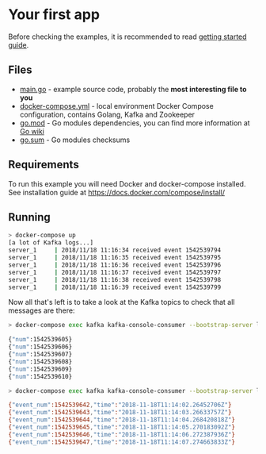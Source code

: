 # Your first app

Before checking the examples, it is recommended to read [getting started guide](https://watermill.io/docs/getting-started/).

## Files

- [main.go](main.go) - example source code, probably the **most interesting file to you**
- [docker-compose.yml](docker-compose.yml) - local environment Docker Compose configuration, contains Golang, Kafka and Zookeeper
- [go.mod](go.mod) - Go modules dependencies, you can find more information at [Go wiki](https://github.com/golang/go/wiki/Modules)
- [go.sum](go.sum) - Go modules checksums

## Requirements

To run this example you will need Docker and docker-compose installed. See installation guide at https://docs.docker.com/compose/install/

## Running

```bash
> docker-compose up
[a lot of Kafka logs...]
server_1     | 2018/11/18 11:16:34 received event 1542539794
server_1     | 2018/11/18 11:16:35 received event 1542539795
server_1     | 2018/11/18 11:16:36 received event 1542539796
server_1     | 2018/11/18 11:16:37 received event 1542539797
server_1     | 2018/11/18 11:16:38 received event 1542539798
server_1     | 2018/11/18 11:16:39 received event 1542539799
```

Now all that's left is to take a look at the Kafka topics to check that all messages are there:

```bash
> docker-compose exec kafka kafka-console-consumer --bootstrap-server localhost:9092 --topic deadly-easy-topic

{"num":1542539605}
{"num":1542539606}
{"num":1542539607}
{"num":1542539608}
{"num":1542539609}
{"num":1542539610}
```

```bash
> docker-compose exec kafka kafka-console-consumer --bootstrap-server localhost:9092 --topic deadly-easy-topic_processed

{"event_num":1542539642,"time":"2018-11-18T11:14:02.26452706Z"}
{"event_num":1542539643,"time":"2018-11-18T11:14:03.26633757Z"}
{"event_num":1542539644,"time":"2018-11-18T11:14:04.268420818Z"}
{"event_num":1542539645,"time":"2018-11-18T11:14:05.270183092Z"}
{"event_num":1542539646,"time":"2018-11-18T11:14:06.272387936Z"}
{"event_num":1542539647,"time":"2018-11-18T11:14:07.274663833Z"}
